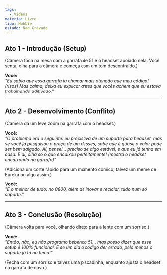 ```yaml
---
tags:
  - Videos
materia: Livre
tipo: Hobbie
estado: Nao Gravado
---
```

## **Ato 1 - Introdução (Setup)**  
(Câmera foca na mesa com a garrafa de 51 e o headset apoiado nela. Você senta, olha para a câmera e começa com um tom descontraído.)  

**Você:**  
*"Eu sabia que essa garrafa ia chamar mais atenção que meu código! (risos) Mas calma, deixa eu explicar antes que vocês achem que eu estava trabalhando aditivado."*

---

## **Ato 2 - Desenvolvimento (Conflito)**  
(Câmera dá um leve zoom na garrafa com o headset.)  

**Você:**  
*"O problema era o seguinte: eu precisava de um suporte para headset, mas se você já pesquisou o preço de um desses, sabe que é quase o valor pode ser bem salgado. Aí, pensei… preciso de algo estável, e que eu já tenha em casa. E aí, olha só o que encaixou *perfeitamente*! (mostra o headset encaixando na garrafa)"*  

(Adiciona um corte rápido para um momento cômico, talvez um meme de Eureka ou algo assim.)  

**Você:**  
*"E o melhor de tudo: no 0800, além de inovar e reciclar, tudo num só suporte."*  

---

## **Ato 3 - Conclusão (Resolução)**  
(Câmera volta para você, olhando direto para a lente com um sorriso.)  

**Você:**  
*"Então, não, eu *não* programo bebendo 51… mas posso dizer que esse setup é 100% funcional. E se um dia o código der errado, pelo menos o suporte já tá no tema!"*  

(Fecha com um sorriso e talvez uma piscadinha, enquanto ajusta o headset na garrafa de novo.)  
